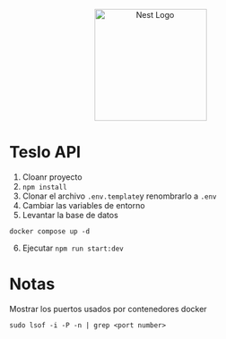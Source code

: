 <p align="center">
  <a href="http://nestjs.com/" target="blank"><img src="https://nestjs.com/img/logo-small.svg" width="200" alt="Nest Logo" /></a>
</p>

# Teslo API

1. Cloanr proyecto
2. ```npm install```
3. Clonar el archivo ```.env.template```y renombrarlo a ```.env```
4. Cambiar las variables de entorno
5. Levantar la base de datos
```
docker compose up -d
```
6. Ejecutar ```npm run start:dev```

# Notas

Mostrar los puertos usados por contenedores docker
```
sudo lsof -i -P -n | grep <port number>
```